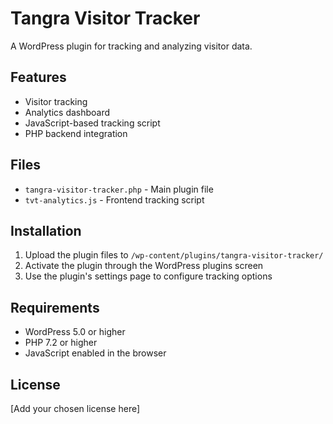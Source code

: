 # Tangra Visitor Tracker

A WordPress plugin for tracking and analyzing visitor data.

## Features

- Visitor tracking
- Analytics dashboard
- JavaScript-based tracking script
- PHP backend integration

## Files

- `tangra-visitor-tracker.php` - Main plugin file
- `tvt-analytics.js` - Frontend tracking script

## Installation

1. Upload the plugin files to `/wp-content/plugins/tangra-visitor-tracker/`
2. Activate the plugin through the WordPress plugins screen
3. Use the plugin's settings page to configure tracking options

## Requirements

- WordPress 5.0 or higher
- PHP 7.2 or higher
- JavaScript enabled in the browser

## License

[Add your chosen license here]